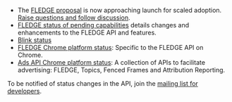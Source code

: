*  The [FLEDGE proposal](https://github.com/WICG/turtledove/blob/master/FLEDGE.md) is now approaching launch for scaled adoption.
   [Raise questions and follow discussion](https://github.com/WICG/turtledove/issues).
*  [FLEDGE status of pending capabilities](/docs/privacy-sandbox/fledge-api/feature-status/) details changes and enhancements to the FLEDGE API and features.
*  [Blink status](https://groups.google.com/a/chromium.org/g/blink-dev/search?q=fledge)
*  [FLEDGE Chrome platform status](https://chromestatus.com/feature/5733583115255808): Specific to the FLEDGE API on Chrome.
*  [Ads API Chrome platform status](https://chromestatus.com/feature/5100526168440832): A collection of APIs to facilitate advertising: FLEDGE, Topics, Fenced Frames and Attribution Reporting.

To be notified of status changes in the API, join the [mailing list for
developers](https://groups.google.com/u/3/a/chromium.org/g/fledge-api-announce).

